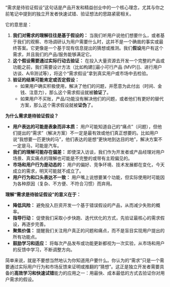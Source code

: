 “需求是待验证假设”这句话是产品开发和精益创业中的一个核心理念，尤其与你之前笔记中提到的独立开发者快速试错、验证想法的思路紧密相关。

它的意思是：

1.  **我们对需求的理解往往是基于假设的：** 当我们听用户说他们想要什么，或者基于我们的观察、市场调研认为用户需要什么时，这并不是一个确凿的事实或最终答案。它更像是一个基于现有信息提出的猜想或推测。我们**假设**用户有这个需求，并且我们的产品/服务能够满足它。
2.  **这个假设需要通过实际行动去验证：** 在投入大量资源去开发一个完整的产品或功能之前，我们需要设计方法（比如构建[[最小可行产品 (MVP)]]、进行用户访谈、A/B测试等），将这个“需求假设”拿到真实用户或市场中去检验。
3.  **验证的结果可能肯定或否定假设：**
    *   如果用户确实积极使用，解决了他们的问题，并愿意为此付出（时间、金钱、注意力），那么这个需求假设就被**验证**了。
    *   如果用户不买账，产品/功能没有解决他们的问题，或者他们有更好的替代方案，那么这个需求假设就被**证伪**了。

**为什么需求是待验证假设？**

*   **用户表达的可能是表象而非本质：** 用户可能知道自己的“痛点”（问题），但他们提出的“需求”（解决方案）不一定是最有效或他们真正想要的。比如用户说“我想要一匹更快的马”，他们表达的是想“更快地到达目的地”，解决方案不一定是马，可能是汽车。
*   **我们的理解可能存在偏差：** 即使深入访谈，我们作为开发者或产品经理对用户场景、真实痛点的理解也可能是不完整的或带有主观偏见的。
*   **市场和用户行为是动态的：** 用户的偏好、竞争环境、技术发展都在变化，今天成立的需求，明天可能就不成立了。
*   **用户行为和口头表达不一致：** 用户嘴上说想要某个功能，但实际使用时可能因为各种原因（复杂、不方便、不符合习惯）而弃用。

**理解“需求是待验证假设”的意义在于：**

*   **降低风险：** 避免投入巨资开发一个基于错误假设的产品，从而减少失败的概率。
*   **指导行动：** 促使我们采取小步快跑、迭代优化的方式，先验证最核心的需求假设，再逐步完善。
*   **聚焦价值：** 提醒我们关注用户真正的问题和痛点，而不是盲目实现用户提出的所有功能点。
*   **鼓励学习和适应：** 将每次产品发布或功能更新都视为一次实验，从市场和用户的反馈中学习，不断调整方向。

简单来说，就是不要想当然地认为你知道用户要什么。你认为的“需求”只是一个需要通过实际用户行为和市场反馈来证明或推翻的“猜想”。这正是独立开发者需要具备的**高效学习和快速试错**能力的应用之一：用最快、成本最低的方式去验证你对用户需求的假设。